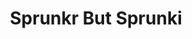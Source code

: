 ---
slug: sprunkr-but-sprunki
title: Sprunkr But Sprunki
description: "Sprunkr But Sprunki is an exciting online game. Play for free directly in your browser!"
icon: /images/popular_mods/Sprunkr But Sprunki.png
url: https://wowtbc.net/sprunkin/sprunkr-but-sprunki/index.html
previewImage: /images/popular_mods/Sprunkr But Sprunki.png
type: popular mods

# SEO配置
seo:
  title: "Sprunkr But Sprunki - Play Free Online Game | Fun Browser Games"
  description: "Sprunkr But Sprunki - Play this fun online game for free in your browser. No download required!"
  ogImage: "/images/popular_mods/Sprunkr But Sprunki.png"
  keywords: "sprunkr-but-sprunki, online game, browser game, free game, popular mods game, play online"

videoUrls:
  - https://www.youtube.com/embed/example1
  - https://www.youtube.com/embed/example2

whyPlay:
  title: "Why Play Sprunkr But Sprunki?"
  items:
    - "Immersive Gameplay: Sprunkr But Sprunki offers an engaging and immersive gaming experience that will keep you entertained for hours"
    - "Challenging Levels: Test your skills with increasingly difficult challenges and obstacles"
    - "Beautiful Graphics: Enjoy stunning visuals and smooth animations that bring the game world to life"
    - "Regular Updates: New content and features are added regularly to keep the game fresh and exciting"
    - "Free to Play: Experience all the fun without spending a penny"
    - "Community Features: Connect with other players, share strategies, and compete for high scores"
    - "Cross-Platform: Play on any device with a web browser, no downloads required"

features:
  title: "Key Features of Sprunkr But Sprunki"
  image: "/images/popular_mods/Sprunkr But Sprunki.png"
  items:
    - "Intuitive Controls: Easy to learn controls make Sprunkr But Sprunki accessible for players of all skill levels"
    - "Multiple Game Modes: Enjoy various gameplay options that provide different challenges and experiences"
    - "Character Customization: Personalize your gaming experience with unique characters and items"
    - "Achievement System: Complete special tasks to earn rewards and recognition"
    - "Leaderboards: Compete with players worldwide and see who can achieve the highest scores"

characteristics:
  title: "Game Characteristics"
  image: "/images/popular_mods/Sprunkr But Sprunki.png"
  items:
    - "Genre: Popular mods game with elements of strategy and skill"
    - "Difficulty: Suitable for both casual gamers and those seeking a challenge"
    - "Play Time: Quick sessions or extended gameplay, depending on your preference"
    - "Art Style: Vibrant and engaging visuals that enhance the gaming experience"
    - "Sound Design: Immersive audio that complements the gameplay perfectly"

info: "Sprunkr But Sprunki is an exciting online game that offers players a unique and engaging gaming experience. With its intuitive controls, stunning visuals, and challenging gameplay, Sprunkr But Sprunki provides hours of entertainment for players of all ages and skill levels. Whether you're looking for a quick gaming session during a break or an extended play session, Sprunkr But Sprunki delivers an immersive experience that will keep you coming back for more. The game features multiple levels of increasing difficulty, ensuring that players are constantly challenged as they progress. With regular updates adding new content and features, Sprunkr But Sprunki remains fresh and exciting, providing endless entertainment options for its growing community of players."

howToPlayIntro: "Welcome to Sprunkr But Sprunki! This guide will walk you through the basics and help you master the game. Whether you're a beginner or looking to improve your skills, these tips and instructions will enhance your gaming experience."

howToPlaySteps:
  - title: "Getting Started"
    description: "Begin your Sprunkr But Sprunki adventure by familiarizing yourself with the controls. Use your keyboard or mouse to navigate through the game interface. The tutorial will guide you through the basic mechanics and help you understand the objectives."
  - title: "Understanding the Objectives"
    description: "In Sprunkr But Sprunki, your main goal is to progress through levels by completing specific objectives. Each level presents unique challenges that require different strategies and approaches."
  - title: "Mastering the Controls"
    description: "Practice using the controls to improve your precision and reaction time. Sprunkr But Sprunki requires quick reflexes and strategic thinking to overcome obstacles and defeat opponents."
  - title: "Utilizing Power-ups"
    description: "Collect power-ups throughout the game to enhance your abilities and overcome difficult challenges. Each power-up offers unique advantages that can be crucial for success."
  - title: "Developing Strategies"
    description: "As you progress in Sprunkr But Sprunki, develop effective strategies for different scenarios. Analyze patterns, anticipate challenges, and adapt your approach to maximize your performance."

faq:
  title: "Frequently Asked Questions about Sprunkr But Sprunki"
  items:
    - question: "Is Sprunkr But Sprunki free to play?"
      answer: "Yes, Sprunkr But Sprunki is completely free to play directly in your web browser. No downloads or purchases are required to enjoy the full game experience."
    - question: "Can I play Sprunkr But Sprunki on mobile devices?"
      answer: "Yes, Sprunkr But Sprunki is optimized for both desktop and mobile play. You can enjoy the game on any device with a web browser and internet connection."
    - question: "Are there any in-game purchases?"
      answer: "While Sprunkr But Sprunki is free to play, there may be optional in-game purchases available for cosmetic items or additional features that don't affect core gameplay."
    - question: "How often is Sprunkr But Sprunki updated?"
      answer: "The developers regularly update Sprunkr But Sprunki with new content, features, and improvements based on player feedback and game performance."
    - question: "Can I play Sprunkr But Sprunki offline?"
      answer: "Currently, Sprunkr But Sprunki requires an internet connection to play as it's a browser-based online game."
    - question: "Is Sprunkr But Sprunki suitable for children?"
      answer: "Yes, Sprunkr But Sprunki is designed to be family-friendly and suitable for players of all ages."
    - question: "How do I report bugs or issues?"
      answer: "If you encounter any problems while playing Sprunkr But Sprunki, you can report them through the game's support page or contact the developers directly through their website."
    - question: "Still Have Questions?"
      answer: "If you have additional questions about Sprunkr But Sprunki that aren't covered in this FAQ, please visit our support center or contact our customer service team for assistance."
---